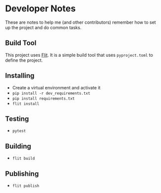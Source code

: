 # Developer Notes

These are notes to help me (and other contributors) remember how to set up the project and do common tasks.

## Build Tool

This project uses [Flit](https://flit.readthedocs.io/en/latest/).  It is a simple build tool that uses `pyproject.toml` to define the project.

## Installing

- Create a virtual environment and activate it
- `pip install -r dev_requirements.txt`
- `pip install requirements.txt`
- `flit install`

## Testing

- `pytest`

## Building

- `flit build`

## Publishing

- `flit publish`

